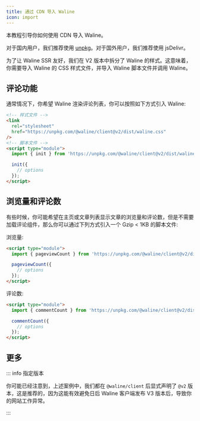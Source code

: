 ```yaml
---
title: 通过 CDN 导入 Waline
icon: import
---
```


本教程引导你如何使用 CDN 导入 Waline。

<!-- more -->

对于国内用户，我们推荐使用 [unpkg](https://unpkg.com/@waline/client)。对于国外用户，我们推荐使用 jsDelivr。

为了让 Waline SSR 友好，我们在 V2 版本中拆分了 Waline 的样式。这意味着，你需要导入 Waline 的 CSS 样式文件，并导入 Waline 脚本文件并调用 Waline。

## 评论功能

通常情况下，你希望 Waline 渲染评论列表，你可以按照如下方式引入 Waline:

```html
<!-- 样式文件 -->
<link
  rel="stylesheet"
  href="https://unpkg.com/@waline/client@v2/dist/waline.css"
/>
<!-- 脚本文件 -->
<script type="module">
  import { init } from 'https://unpkg.com/@waline/client@v2/dist/waline.mjs';

  init({
    // options
  });
</script>
```

## 浏览量和评论数

有些时候，你可能希望在主页或文章列表显示文章的浏览量和评论数，但是不需要加载评论组件，那么你可以通过下列方式引入一个 Gzip < 1KB 的脚本文件:

浏览量:

```html
<script type="module">
  import { pageviewCount } from 'https://unpkg.com/@waline/client@v2/dist/pageview.mjs';

  pageviewCount({
    // options
  });
</script>
```

评论数:

```html
<script type="module">
  import { commentCount } from 'https://unpkg.com/@waline/client@v2/dist/comment.mjs';

  commentCount({
    // options
  });
</script>
```

## 更多

::: info 指定版本

你可能已经注意到，上述案例中，我们都在 `@waline/client` 后显式声明了 `@v2` 版本，这是推荐的，因为这能有效避免日后 Waline 客户端发布 V3 版本后，导致你的网站工作异常。

:::
